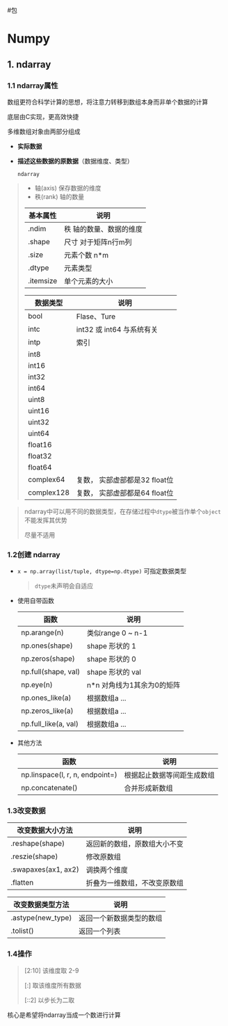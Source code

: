 #包
# Numpy

## 1. ndarray

### 1.1 ndarray属性

数组更符合科学计算的思想，将注意力转移到数组本身而非单个数据的计算

底层由C实现，更高效快捷

多维数组对象由两部分组成

* __实际数据__ 

*  __描述这些数据的原数据__（数据维度、类型）

   `ndarray`

  > * 轴(axis)  保存数据的维度
  > * 秩(rank) 轴的数量
  >
  > | 基本属性  | 说明                    |
  > | --------- | ----------------------- |
  > | .ndim     | 秩 轴的数量、数据的维度 |
  > | .shape    | 尺寸 对于矩阵n行m列     |
  > | .size     | 元素个数 n*m            |
  > | .dtype    | 元素类型                |
  > | .itemsize | 单个元素的大小          |
  >
  > | 数据类型   | 说明                          |
  > | ---------- | ----------------------------- |
  > | bool       | Flase、Ture                   |
  > | intc       | int32 或 int64 与系统有关     |
  > | intp       | 索引                          |
  > | int8       |                               |
  > | int16      |                               |
  > | int32      |                               |
  > | int64      |                               |
  > | uint8      |                               |
  > | uint16     |                               |
  > | uint32     |                               |
  > | uint64     |                               |
  > | float16    |                               |
  > | float32    |                               |
  > | float64    |                               |
  > | complex64  | 复数， 实部虚部都是32 float位 |
  > | complex128 | 复数， 实部虚部都是64 float位 |

  > ndarray中可以用不同的数据类型，在存储过程中`dtype`被当作单个`object`不能发挥其优势
  >
  > 尽量不适用

### 1.2创建 ndarray

* `x = np.array(list/tuple, dtype=np.dtype)` 可指定数据类型

  > `dtype`未声明会自适应

* 使用自带函数

  | 函数                 | 说明                          |
  | -------------------- | ----------------------------- |
  | np.arange(n)         | 类似range 0 ~ n-1             |
  | np.ones(shape)       | shape 形状的 1                |
  | np.zeros(shape)      | shape 形状的 0                |
  | np.full(shape, val)  | shape 形状的 val              |
  | np.eye(n)            | n*n    对角线为1其余为0的矩阵 |
  | np.ones_like(a)      | 根据数组a ...                 |
  | np.zeros_like(a)     | 根据数组a ...                 |
  | np.full_like(a, val) | 根据数组a ...                 |

* 其他方法

  | 函数                            | 说明                       |
  | ------------------------------- | -------------------------- |
  | np.linspace(l, r, n, endpoint=) | 根据起止数据等间距生成数组 |
  | np.concatenate()                | 合并形成新数组             |

### 1.3改变数据

| 改变数据大小方法            | 说明             |
| ------------------- | -------------- |
| .reshape(shape)     | 返回新的数组，原数组大小不变 |
| .reszie(shape)      | 修改原数组          |
| .swapaxes(ax1, ax2) | 调换两个维度         |
| .flatten            | 折叠为一维数组，不改变原数组 |

| 改变数据类型方法  | 说明                     |
| ----------------- | ------------------------ |
| .astype(new_type) | 返回一个新数据类型的数组 |
| .tolist()         | 返回一个列表             |

### 1.4操作

> [2:10]  该维度取 2-9
>
> [:]  取该维度所有数据
>
> [::2] 以步长为二取

核心是希望将ndarray当成一个数进行计算

